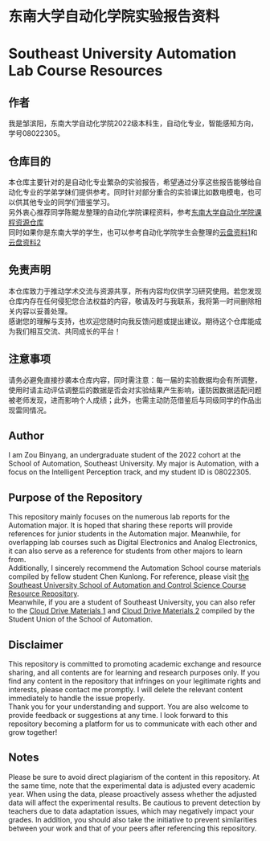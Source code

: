 # 东南大学自动化学院实验报告资料
# Southeast University Automation Lab Course Resources
## 作者
我是邹滨阳，东南大学自动化学院2022级本科生，自动化专业，智能感知方向，学号08022305。
## 仓库目的
本仓库主要针对的是自动化专业繁杂的实验报告，希望通过分享这些报告能够给自动化专业的学弟学妹们提供参考。同时针对部分重合的实验课比如数电模电，也可以供其他专业的同学们借鉴学习。  
另外衷心推荐同学陈鲲龙整理的自动化学院课程资料，参考[东南大学自动化学院课程资源仓库](https://github.com/JimmyChenkk/Southeast-University-School-of-Automation-and-Control-Science-course-resource/tree/master)  
同时如果你是东南大学的学生，也可以参考自动化学院学生会整理的[云盘资料1](https://pan.seu.edu.cn/#/home/groupdoc/autolearn%20hub)和[云盘资料2](https://pan.seu.edu.cn/#/home/groupdoc/autolearnhub_2)  
## 免责声明
本仓库致力于推动学术交流与资源共享，所有内容均仅供学习研究使用。若您发现仓库内存在任何侵犯您合法权益的内容，敬请及时与我联系，我将第一时间删除相关内容以妥善处理。  
感谢您的理解与支持，也欢迎您随时向我反馈问题或提出建议。期待这个仓库能成为我们相互交流、共同成长的平台！  
## 注意事项
请务必避免直接抄袭本仓库内容，同时需注意：每一届的实验数据均会有所调整，使用时请主动评估调整后的数据是否会对实验结果产生影响，谨防因数据适配问题被老师发现，进而影响个人成绩；此外，也需主动防范借鉴后与同级同学的作品出现雷同情况。

## Author
I am Zou Binyang, an undergraduate student of the 2022 cohort at the School of Automation, Southeast University. My major is Automation, with a focus on the Intelligent Perception track, and my student ID is 08022305.
## Purpose of the Repository
This repository mainly focuses on the numerous lab reports for the Automation major. It is hoped that sharing these reports will provide references for junior students in the Automation major. Meanwhile, for overlapping lab courses such as Digital Electronics and Analog Electronics, it can also serve as a reference for students from other majors to learn from.  
Additionally, I sincerely recommend the Automation School course materials compiled by fellow student Chen Kunlong. For reference, please visit [the Southeast University School of Automation and Control Science Course Resource Repository](https://github.com/JimmyChenkk/Southeast-University-School-of-Automation-and-Control-Science-course-resource/tree/master).  
Meanwhile, if you are a student of Southeast University, you can also refer to the [Cloud Drive Materials 1](https://pan.seu.edu.cn/#/home/groupdoc/autolearn%20hub) and [Cloud Drive Materials 2](https://pan.seu.edu.cn/#/home/groupdoc/autolearnhub_2) compiled by the Student Union of the School of Automation.  
## Disclaimer
This repository is committed to promoting academic exchange and resource sharing, and all contents are for learning and research purposes only. If you find any content in the repository that infringes on your legitimate rights and interests, please contact me promptly. I will delete the relevant content immediately to handle the issue properly.  
Thank you for your understanding and support. You are also welcome to provide feedback or suggestions at any time. I look forward to this repository becoming a platform for us to communicate with each other and grow together!
## Notes
Please be sure to avoid direct plagiarism of the content in this repository. At the same time, note that the experimental data is adjusted every academic year. When using the data, please proactively assess whether the adjusted data will affect the experimental results. Be cautious to prevent detection by teachers due to data adaptation issues, which may negatively impact your grades. In addition, you should also take the initiative to prevent similarities between your work and that of your peers after referencing this repository.

